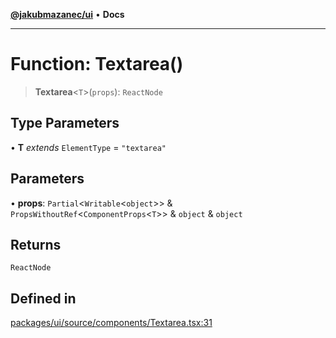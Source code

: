 [**@jakubmazanec/ui**](../README.md) • **Docs**

---

# Function: Textarea()

> **Textarea**\<`T`\>(`props`): `ReactNode`

## Type Parameters

• **T** _extends_ `ElementType` = `"textarea"`

## Parameters

• **props**: `Partial`\<`Writable`\<`object`\>\> & `PropsWithoutRef`\<`ComponentProps`\<`T`\>\> &
`object` & `object`

## Returns

`ReactNode`

## Defined in

[packages/ui/source/components/Textarea.tsx:31](https://github.com/jakubmazanec/tools/blob/053e1fea9cfce27a70a78b00a30cdd281cb0a72b/packages/ui/source/components/Textarea.tsx#L31)

